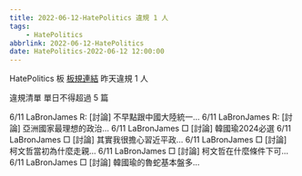 ```yaml
---
title: 2022-06-12-HatePolitics 違規 1 人
tags:
    - HatePolitics
abbrlink: 2022-06-12-HatePolitics
date: HatePolitics-2022-06-12 12:00:00
---
```

HatePolitics 板 [板規連結](https://www.ptt.cc/bbs/HatePolitics/M.1617115262.A.D60.html)
昨天違規 1 人
<!-- more -->

違規清單
單日不得超過 5 篇

6/11 LaBronJames R: [討論] 不早點跟中國大陸統一…
6/11 LaBronJames R: [討論] 亞洲國家最理想的政治…
6/11 LaBronJames □ [討論] 韓國瑜2024必選
6/11 LaBronJames □ [討論] 其實我很擔心習近平政…
6/11 LaBronJames □ [討論] 柯文哲當初為什麼走親…
6/11 LaBronJames □ [討論] 柯文哲在什麼條件下可…
6/11 LaBronJames □ [討論] 韓國瑜的魯蛇基本盤多…